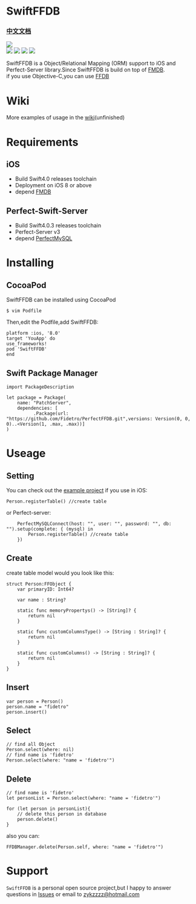 
# SwiftFFDB  
### [中文文档](https://github.com/Fidetro/Swift-FFDB/blob/master/README_zh-cn.md)


![](https://github.com/Fidetro/SwiftFFDB/blob/master/src/logo.png)  
![](https://img.shields.io/github/license/Fidetro/Swift-FFDB.svg) ![](https://img.shields.io/badge/language-swift-orange.svg) [![](https://img.shields.io/cocoapods/v/SwiftFFDB.svg)](https://cocoapods.org/pods/SwiftFFDB) [![](https://img.shields.io/badge/weibo-@fidetro_师霖风-red.svg)](https://weibo.com/u/2095454814)  

SwiftFFDB is a Object/Relational Mapping (ORM) support to iOS and Perfect-Server library.Since SwiftFFDB is build on top of [FMDB](https://github.com/ccgus/fmdb).  
if you use Objective-C,you can use [FFDB](https://github.com/fidetro/ffdb)  

# Wiki
More examples of usage in the [wiki](https://github.com/Fidetro/Swift-FFDB/wiki)(unfinished)

# Requirements
## iOS
* Build  Swift4.0 releases toolchain   
* Deployment on iOS 8 or above  
* depend [FMDB](https://github.com/ccgus/fmdb)

## Perfect-Swift-Server
* Build  Swift4.0.3 releases toolchain   
* Perfect-Server v3
* depend [PerfectMySQL](https://github.com/PerfectlySoft/Perfect-MySQL)

# Installing
## CocoaPod
SwiftFFDB can be installed using CocoaPod
```
$ vim Podfile
```
Then,edit the Podfile,add SwiftFFDB:
```
platform :ios, '8.0'
target 'YouApp' do
use_frameworks!
pod 'SwiftFFDB'
end
```
## Swift Package Manager
```
import PackageDescription

let package = Package(
    name: "PatchServer",
    dependencies: [
          .Package(url: "https://github.com/Fidetro/PerfectFFDB.git",versions: Version(0, 0, 0)..<Version(1, .max, .max))]
)

```
# Useage

## Setting
You can check out the [example project](https://github.com/Fidetro/SwiftFFDB)
if you use in iOS:
```
Person.registerTable() //create table
```
or Perfect-server:
```
    PerfectMySQLConnect(host: "", user: "", password: "", db: "").setup(complete: { (mysql) in
        Person.registerTable() //create table
    })
```

## Create
create table model would you look like this:
```
struct Person:FFObject {
    var primaryID: Int64?
    
    var name : String?
    
    static func memoryPropertys() -> [String]? {
        return nil
    }
    
    static func customColumnsType() -> [String : String]? {
        return nil
    }
    
    static func customColumns() -> [String : String]? {
        return nil
    }
}
```

## Insert
```
var person = Person()
person.name = "fidetro"
person.insert()
```
## Select
```
// find all Object
Person.select(where: nil)
// find name is 'fidetro' 
Person.select(where: "name = 'fidetro'")
```
## Delete
```
// find name is 'fidetro' 
let personList = Person.select(where: "name = 'fidetro'")

for (let person in personList){
    // delete this person in database
    person.delete()
}
```
also you can:
```
FFDBManager.delete(Person.self, where: "name = 'fidetro'")
```  


# Support
`SwiftFFDB` is a personal open source project,but I happy to answer questions in [Issues](https://github.com/Fidetro/SwiftFFDB/issues) or email to zykzzzz@hotmail.com


